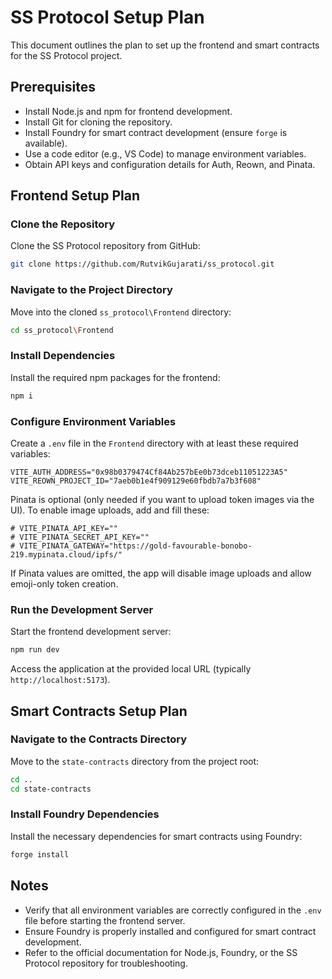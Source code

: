 # SS Protocol Setup Plan

This document outlines the plan to set up the frontend and smart contracts for the SS Protocol project.

## Prerequisites

- Install Node.js and npm for frontend development.
- Install Git for cloning the repository.
- Install Foundry for smart contract development (ensure `forge` is available).
- Use a code editor (e.g., VS Code) to manage environment variables.
- Obtain API keys and configuration details for Auth, Reown, and Pinata.

## Frontend Setup Plan

### Clone the Repository

Clone the SS Protocol repository from GitHub:

```bash
git clone https://github.com/RutvikGujarati/ss_protocol.git
```

### Navigate to the Project Directory

Move into the cloned `ss_protocol\Frontend` directory:

```bash
cd ss_protocol\Frontend
```

### Install Dependencies

Install the required npm packages for the frontend:

```bash
npm i
```

### Configure Environment Variables

Create a `.env` file in the `Frontend` directory with at least these required variables:

```env
VITE_AUTH_ADDRESS="0x98b0379474Cf84Ab257bEe0b73dceb11051223A5"
VITE_REOWN_PROJECT_ID="7aeb0b1e4f909129e60fbdb7a7b3f608"
```

Pinata is optional (only needed if you want to upload token images via the UI). To enable image uploads, add and fill these:

```env
# VITE_PINATA_API_KEY=""
# VITE_PINATA_SECRET_API_KEY=""
# VITE_PINATA_GATEWAY="https://gold-favourable-bonobo-219.mypinata.cloud/ipfs/"
```

If Pinata values are omitted, the app will disable image uploads and allow emoji-only token creation.

### Run the Development Server

Start the frontend development server:

```bash
npm run dev
```

Access the application at the provided local URL (typically `http://localhost:5173`).

## Smart Contracts Setup Plan

### Navigate to the Contracts Directory

Move to the `state-contracts` directory from the project root:

```bash
cd ..
cd state-contracts
```

### Install Foundry Dependencies

Install the necessary dependencies for smart contracts using Foundry:

```bash
forge install
```

## Notes

- Verify that all environment variables are correctly configured in the `.env` file before starting the frontend server.
- Ensure Foundry is properly installed and configured for smart contract development.
- Refer to the official documentation for Node.js, Foundry, or the SS Protocol repository for troubleshooting.
